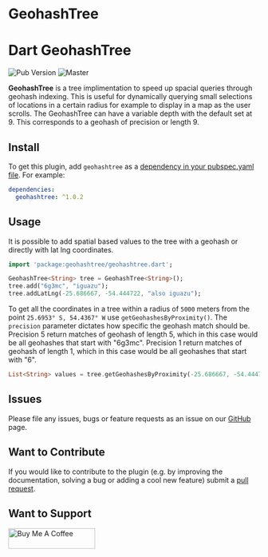 # GeohashTree

# Dart GeohashTree
![Pub Version](https://img.shields.io/pub/v/geohashtree)
![Master](https://github.com/anovis/geohashtree/workflows/Dart%20CI/badge.svg?branch=master)

**GeohashTree** is a tree implimentation to speed up spacial queries through geohash indexing. This is useful for dynamically querying small selections of locations in a certain radius for example to display in a map as the user scrolls. The GeohashTree can have a variable depth with the default set at 9. This corresponds to a geohash of precision or length 9.  

## Install

To get this plugin, add `geohashtree` as a [dependency in your pubspec.yaml file](https://flutter.io/platform-plugins/). For example:

```yaml
dependencies:
  geohashtree: ^1.0.2
```

## Usage

It is possible to add spatial based values to the tree with a geohash or directly with lat lng coordinates.

``` dart
import 'package:geohashtree/geohashtree.dart';

GeohashTree<String> tree = GeohashTree<String>(); 
tree.add("6g3mc", "iguazu"); 
tree.addLatLng(-25.686667, -54.444722, "also iguazu");
```

To get all the coordinates in a tree within a radius of `5000` meters from the point `25.6953° S, 54.4367° W`  use `getGeohashesByProximity()`. The `precision` parameter dictates how specific the geohash match should be. Precision 5 return matches of geohash of length 5, which in this case would be all geohashes that start with "6g3mc". Precision 1 return matches of geohash of length 1, which in this case would be all geohashes that start with "6".

``` dart
List<String> values = tree.getGeohashesByProximity(-25.686667, -54.444722,5000, precision: 9);
```

## Issues

Please file any issues, bugs or feature requests as an issue on our [GitHub](https://github.com/anovis/geohashtree/issues) page. 

## Want to Contribute

If you would like to contribute to the plugin (e.g. by improving the documentation, solving a bug or adding a cool new feature) submit a [pull request](https://github.com/anovis/geohashtree/pulls).

## Want to Support

<!-- markdownlint-disable MD033 -->
<a href="https://www.buymeacoffee.com/austennovis" target="_blank"><img src="https://cdn.buymeacoffee.com/buttons/default-blue.png" alt="Buy Me A Coffee" height="41" width="174"></a>
<!-- markdownlint-disable MD033 -->
